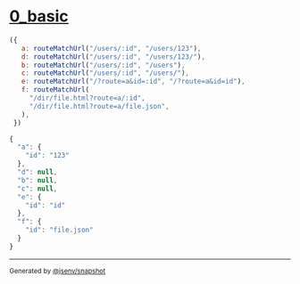 # [0_basic](../../route_match_url.test.mjs#L5)

```js
({
   a: routeMatchUrl("/users/:id", "/users/123"),
   d: routeMatchUrl("/users/:id", "/users/123/"),
   b: routeMatchUrl("/users/:id", "/users"),
   c: routeMatchUrl("/users/:id", "/users/"),
   e: routeMatchUrl("/?route=a&id=:id", "/?route=a&id=id"),
   f: routeMatchUrl(
     "/dir/file.html?route=a/:id",
     "/dir/file.html?route=a/file.json",
   ),
 })
```

```js
{
  "a": {
    "id": "123"
  },
  "d": null,
  "b": null,
  "c": null,
  "e": {
    "id": "id"
  },
  "f": {
    "id": "file.json"
  }
}
```

---

<sub>
  Generated by <a href="https://github.com/jsenv/core/tree/main/packages/independent/snapshot">@jsenv/snapshot</a>
</sub>

